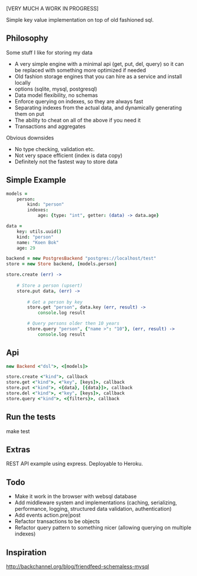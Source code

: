 [VERY MUCH A WORK IN PROGRESS]

Simple key value implementation on top of old fashioned sql.

## Philosophy

Some stuff I like for storing my data

- A very simple engine with a minimal api (get, put, del, query) so it can be replaced with something more optimized if needed
- Old fashion storage engines that you can hire as a service and install locally
- options (sqlite, mysql, postgresql)
- Data model flexibility, no schemas
- Enforce querying on indexes, so they are always fast
- Separating indexes from the actual data, and dynamically generating them on put
- The ability to cheat on all of the above if you need it
- Transactions and aggregates

Obvious downsides

- No type checking, validation etc.
- Not very space efficient (index is data copy)
- Definitely not the fastest way to store data
 

## Simple Example

```coffee
models = 
	person: 
		kind: "person"
		indexes:
			age: {type: "int", getter: (data) -> data.age}

data =
	key: utils.uuid()
	kind: "person"
	name: "Koen Bok"
	age: 29

backend = new PostgresBackend "postgres://localhost/test"
store = new Store backend, [models.person]

store.create (err) ->
	
	# Store a person (upsert)
	store.put data, (err) ->
		
		# Get a person by key
		store.get "person", data.key (err, result) ->
			console.log result

		# Query persons older then 10 years
		store.query "person", {"name >": "10"}, (err, result) ->
			console.log result
```


## Api

```coffee
new Backend <"dsl">, <[models]>

store.create <"kind">, callback
store.get <"kind">, <"key", [keys]>, callback
store.put <"kind">, <{data}, [{data}]>, callback
store.del <"kind">, <"key", [keys]>, callback
store.query <"kind">, <{filters}>, callback
```

## Run the tests

make test

## Extras

REST API example using express. Deployable to Heroku.

## Todo

- Make it work in the browser with websql database
- Add middleware system and implementations (caching, serializing, performance, logging, structured data validation, authentication)
- Add events action.pre|post
- Refactor transactions to be objects
- Refactor query pattern to something nicer (allowing querying on multiple indexes)
	
## Inspiration

http://backchannel.org/blog/friendfeed-schemaless-mysql